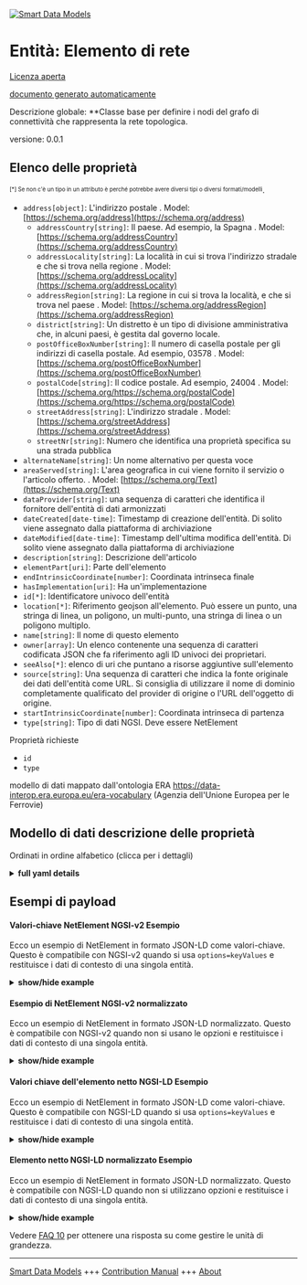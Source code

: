 <!-- 10-Header -->    
[![Smart Data Models](https://smartdatamodels.org/wp-content/uploads/2022/01/SmartDataModels_logo.png "Logo")](https://smartdatamodels.org)    
Entità: Elemento di rete    
========================<!-- /10-Header -->    
<!-- 15-License -->    
[Licenza aperta](https://github.com/smart-data-models//dataModel.ERA/blob/master/NetElement/LICENSE.md)    
[documento generato automaticamente](https://docs.google.com/presentation/d/e/2PACX-1vTs-Ng5dIAwkg91oTTUdt8ua7woBXhPnwavZ0FxgR8BsAI_Ek3C5q97Nd94HS8KhP-r_quD4H0fgyt3/pub?start=false&loop=false&delayms=3000#slide=id.gb715ace035_0_60)    
<!-- /15-License -->    
<!-- 20-Description -->    
Descrizione globale: **Classe base per definire i nodi del grafo di connettività che rappresenta la rete topologica.    
versione: 0.0.1    
<!-- /20-Description -->    
<!-- 30-PropertiesList -->    
## Elenco delle proprietà    
<sup><sub>[*] Se non c'è un tipo in un attributo è perché potrebbe avere diversi tipi o diversi formati/modelli</sub></sup>.    
- `address[object]`: L'indirizzo postale  . Model: [https://schema.org/address](https://schema.org/address)	- `addressCountry[string]`: Il paese. Ad esempio, la Spagna  . Model: [https://schema.org/addressCountry](https://schema.org/addressCountry)    
	- `addressLocality[string]`: La località in cui si trova l'indirizzo stradale e che si trova nella regione  . Model: [https://schema.org/addressLocality](https://schema.org/addressLocality)    
	- `addressRegion[string]`: La regione in cui si trova la località, e che si trova nel paese  . Model: [https://schema.org/addressRegion](https://schema.org/addressRegion)    
	- `district[string]`: Un distretto è un tipo di divisione amministrativa che, in alcuni paesi, è gestita dal governo locale.      
	- `postOfficeBoxNumber[string]`: Il numero di casella postale per gli indirizzi di casella postale. Ad esempio, 03578  . Model: [https://schema.org/postOfficeBoxNumber](https://schema.org/postOfficeBoxNumber)    
	- `postalCode[string]`: Il codice postale. Ad esempio, 24004  . Model: [https://schema.org/https://schema.org/postalCode](https://schema.org/https://schema.org/postalCode)    
	- `streetAddress[string]`: L'indirizzo stradale  . Model: [https://schema.org/streetAddress](https://schema.org/streetAddress)    
	- `streetNr[string]`: Numero che identifica una proprietà specifica su una strada pubblica      
- `alternateName[string]`: Un nome alternativo per questa voce  - `areaServed[string]`: L'area geografica in cui viene fornito il servizio o l'articolo offerto.  . Model: [https://schema.org/Text](https://schema.org/Text)- `dataProvider[string]`: una sequenza di caratteri che identifica il fornitore dell'entità di dati armonizzati  - `dateCreated[date-time]`: Timestamp di creazione dell'entità. Di solito viene assegnato dalla piattaforma di archiviazione  - `dateModified[date-time]`: Timestamp dell'ultima modifica dell'entità. Di solito viene assegnato dalla piattaforma di archiviazione  - `description[string]`: Descrizione dell'articolo  - `elementPart[uri]`: Parte dell'elemento  - `endIntrinsicCoordinate[number]`: Coordinata intrinseca finale  - `hasImplementation[uri]`: Ha un'implementazione  - `id[*]`: Identificatore univoco dell'entità  - `location[*]`: Riferimento geojson all'elemento. Può essere un punto, una stringa di linea, un poligono, un multi-punto, una stringa di linea o un poligono multiplo.  - `name[string]`: Il nome di questo elemento  - `owner[array]`: Un elenco contenente una sequenza di caratteri codificata JSON che fa riferimento agli ID univoci dei proprietari.  - `seeAlso[*]`: elenco di uri che puntano a risorse aggiuntive sull'elemento  - `source[string]`: Una sequenza di caratteri che indica la fonte originale dei dati dell'entità come URL. Si consiglia di utilizzare il nome di dominio completamente qualificato del provider di origine o l'URL dell'oggetto di origine.  - `startIntrinsicCoordinate[number]`: Coordinata intrinseca di partenza  - `type[string]`: Tipo di dati NGSI. Deve essere NetElement  <!-- /30-PropertiesList -->    
<!-- 35-RequiredProperties -->    
Proprietà richieste    
- `id`  - `type`  <!-- /35-RequiredProperties -->    
<!-- 40-RequiredProperties -->    
modello di dati mappato dall'ontologia ERA https://data-interop.era.europa.eu/era-vocabulary (Agenzia dell'Unione Europea per le Ferrovie)    
<!-- /40-RequiredProperties -->    
<!-- 50-DataModelHeader -->    
## Modello di dati descrizione delle proprietà    
Ordinati in ordine alfabetico (clicca per i dettagli)    
<!-- /50-DataModelHeader -->    
<!-- 60-ModelYaml -->    
<details><summary><strong>full yaml details</strong></summary>      
```yaml    
NetElement:      
  description: Base class for defining nodes in the connectivity graph representing the topological network.      
  properties:      
    address:      
      description: The mailing address      
      properties:      
        addressCountry:      
          description: 'The country. For example, Spain'      
          type: string      
          x-ngsi:      
            model: https://schema.org/addressCountry      
            type: Property      
        addressLocality:      
          description: 'The locality in which the street address is, and which is in the region'      
          type: string      
          x-ngsi:      
            model: https://schema.org/addressLocality      
            type: Property      
        addressRegion:      
          description: 'The region in which the locality is, and which is in the country'      
          type: string      
          x-ngsi:      
            model: https://schema.org/addressRegion      
            type: Property      
        district:      
          description: 'A district is a type of administrative division that, in some countries, is managed by the local government'      
          type: string      
          x-ngsi:      
            type: Property      
        postOfficeBoxNumber:      
          description: 'The post office box number for PO box addresses. For example, 03578'      
          type: string      
          x-ngsi:      
            model: https://schema.org/postOfficeBoxNumber      
            type: Property      
        postalCode:      
          description: 'The postal code. For example, 24004'      
          type: string      
          x-ngsi:      
            model: https://schema.org/https://schema.org/postalCode      
            type: Property      
        streetAddress:      
          description: The street address      
          type: string      
          x-ngsi:      
            model: https://schema.org/streetAddress      
            type: Property      
        streetNr:      
          description: Number identifying a specific property on a public street      
          type: string      
          x-ngsi:      
            type: Property      
      type: object      
      x-ngsi:      
        model: https://schema.org/address      
        type: Property      
    alternateName:      
      description: An alternative name for this item      
      type: string      
      x-ngsi:      
        type: Property      
    areaServed:      
      description: The geographic area where a service or offered item is provided      
      type: string      
      x-ngsi:      
        model: https://schema.org/Text      
        type: Property      
    dataProvider:      
      description: A sequence of characters identifying the provider of the harmonised data entity      
      type: string      
      x-ngsi:      
        type: Property      
    dateCreated:      
      description: Entity creation timestamp. This will usually be allocated by the storage platform      
      format: date-time      
      type: string      
      x-ngsi:      
        type: Property      
    dateModified:      
      description: Timestamp of the last modification of the entity. This will usually be allocated by the storage platform      
      format: date-time      
      type: string      
      x-ngsi:      
        type: Property      
    description:      
      description: A description of this item      
      type: string      
      x-ngsi:      
        type: Property      
    elementPart:      
      description: Element part      
      format: uri      
      type: string      
      x-ngsi:      
        type: Relationship      
    endIntrinsicCoordinate:      
      description: End intrinsic coordinate      
      type: number      
      x-ngsi:      
        type: Property      
    hasImplementation:      
      description: Has implementation      
      format: uri      
      type: string      
      x-ngsi:      
        type: Relationship      
    id:      
      anyOf:      
        - description: Identifier format of any NGSI entity      
          maxLength: 256      
          minLength: 1      
          pattern: ^[\w\-\.\{\}\$\+\*\[\]`|~^@!,:\\]+$      
          type: string      
          x-ngsi:      
            type: Property      
        - description: Identifier format of any NGSI entity      
          format: uri      
          type: string      
          x-ngsi:      
            type: Property      
      description: Unique identifier of the entity      
      x-ngsi:      
        type: Property      
    location:      
      description: 'Geojson reference to the item. It can be Point, LineString, Polygon, MultiPoint, MultiLineString or MultiPolygon'      
      oneOf:      
        - description: Geojson reference to the item. Point      
          properties:      
            bbox:      
              items:      
                type: number      
              minItems: 4      
              type: array      
            coordinates:      
              items:      
                type: number      
              minItems: 2      
              type: array      
            type:      
              enum:      
                - Point      
              type: string      
          required:      
            - type      
            - coordinates      
          title: GeoJSON Point      
          type: object      
          x-ngsi:      
            type: GeoProperty      
        - description: Geojson reference to the item. LineString      
          properties:      
            bbox:      
              items:      
                type: number      
              minItems: 4      
              type: array      
            coordinates:      
              items:      
                items:      
                  type: number      
                minItems: 2      
                type: array      
              minItems: 2      
              type: array      
            type:      
              enum:      
                - LineString      
              type: string      
          required:      
            - type      
            - coordinates      
          title: GeoJSON LineString      
          type: object      
          x-ngsi:      
            type: GeoProperty      
        - description: Geojson reference to the item. Polygon      
          properties:      
            bbox:      
              items:      
                type: number      
              minItems: 4      
              type: array      
            coordinates:      
              items:      
                items:      
                  items:      
                    type: number      
                  minItems: 2      
                  type: array      
                minItems: 4      
                type: array      
              type: array      
            type:      
              enum:      
                - Polygon      
              type: string      
          required:      
            - type      
            - coordinates      
          title: GeoJSON Polygon      
          type: object      
          x-ngsi:      
            type: GeoProperty      
        - description: Geojson reference to the item. MultiPoint      
          properties:      
            bbox:      
              items:      
                type: number      
              minItems: 4      
              type: array      
            coordinates:      
              items:      
                items:      
                  type: number      
                minItems: 2      
                type: array      
              type: array      
            type:      
              enum:      
                - MultiPoint      
              type: string      
          required:      
            - type      
            - coordinates      
          title: GeoJSON MultiPoint      
          type: object      
          x-ngsi:      
            type: GeoProperty      
        - description: Geojson reference to the item. MultiLineString      
          properties:      
            bbox:      
              items:      
                type: number      
              minItems: 4      
              type: array      
            coordinates:      
              items:      
                items:      
                  items:      
                    type: number      
                  minItems: 2      
                  type: array      
                minItems: 2      
                type: array      
              type: array      
            type:      
              enum:      
                - MultiLineString      
              type: string      
          required:      
            - type      
            - coordinates      
          title: GeoJSON MultiLineString      
          type: object      
          x-ngsi:      
            type: GeoProperty      
        - description: Geojson reference to the item. MultiLineString      
          properties:      
            bbox:      
              items:      
                type: number      
              minItems: 4      
              type: array      
            coordinates:      
              items:      
                items:      
                  items:      
                    items:      
                      type: number      
                    minItems: 2      
                    type: array      
                  minItems: 4      
                  type: array      
                type: array      
              type: array      
            type:      
              enum:      
                - MultiPolygon      
              type: string      
          required:      
            - type      
            - coordinates      
          title: GeoJSON MultiPolygon      
          type: object      
          x-ngsi:      
            type: GeoProperty      
      x-ngsi:      
        type: GeoProperty      
    name:      
      description: The name of this item      
      type: string      
      x-ngsi:      
        type: Property      
    owner:      
      description: A List containing a JSON encoded sequence of characters referencing the unique Ids of the owner(s)      
      items:      
        anyOf:      
          - description: Identifier format of any NGSI entity      
            maxLength: 256      
            minLength: 1      
            pattern: ^[\w\-\.\{\}\$\+\*\[\]`|~^@!,:\\]+$      
            type: string      
            x-ngsi:      
              type: Property      
          - description: Identifier format of any NGSI entity      
            format: uri      
            type: string      
            x-ngsi:      
              type: Property      
        description: Unique identifier of the entity      
        x-ngsi:      
          type: Property      
      type: array      
      x-ngsi:      
        type: Property      
    seeAlso:      
      description: list of uri pointing to additional resources about the item      
      oneOf:      
        - items:      
            format: uri      
            type: string      
          minItems: 1      
          type: array      
        - format: uri      
          type: string      
      x-ngsi:      
        type: Property      
    source:      
      description: 'A sequence of characters giving the original source of the entity data as a URL. Recommended to be the fully qualified domain name of the source provider, or the URL to the source object'      
      type: string      
      x-ngsi:      
        type: Property      
    startIntrinsicCoordinate:      
      description: Start intrinsic coordinate      
      type: number      
      x-ngsi:      
        type: Property      
    type:      
      description: NGSI data type. It has to be NetElement      
      enum:      
        - NetElement      
      type: string      
      x-ngsi:      
        type: Property      
  required:      
    - id      
    - type      
  type: object      
  x-derived-from: http://data.europa.eu/949/NetElement      
  x-disclaimer: 'Redistribution and use in source and binary forms, with or without modification, are permitted  provided that the license conditions are met. Copyleft (c) 2023 Contributors to Smart Data Models Program'      
  x-license-url: https://github.com/smart-data-models/dataModel.ERA/blob/master/NetElement/LICENSE.md      
  x-model-schema: https://smart-data-models.github.io/dataModel.ERA/Certificate/schema.json      
  x-model-tags: 'ERA vocabulary, railway, train'      
  x-version: 0.0.1      
```    
</details>      
<!-- /60-ModelYaml -->    
<!-- 70-MiddleNotes -->    
<!-- /70-MiddleNotes -->    
<!-- 80-Examples -->    
## Esempi di payload    
#### Valori-chiave NetElement NGSI-v2 Esempio    
Ecco un esempio di NetElement in formato JSON-LD come valori-chiave. Questo è compatibile con NGSI-v2 quando si usa `options=keyValues` e restituisce i dati di contesto di una singola entità.    
<details><summary><strong>show/hide example</strong></summary>      
```json  
{  
  "id": "urn:ngsi-ld:NetElement:id:CDPU:99275524",  
  "dateCreated": "2004-12-12T04:49:10Z",  
  "dateModified": "1992-12-16T09:32:23Z",  
  "source": "Natural film decade",  
  "name": "Price institution dream somebody although song how. Low describe energy significant light road great both. Add explain likely way smile new. Fast must leg public",  
  "alternateName": "Common wind western ball read along. Statement another type seat store. Hot case pressure identify lead.",  
  "description": "Truth expect in recently face. By spend social benefit ask response.",  
  "dataProvider": "Sing whole pres",  
  "owner": [  
    "urn:ngsi-ld:NetElement:items:OKII:37700408",  
    "urn:ngsi-ld:NetElement:items:MRRB:33006272"  
  ],  
  "seeAlso": [  
    "urn:ngsi-ld:NetElement:items:NKYQ:56695981"  
  ],  
  "location": {  
    "type": "Point",  
    "coordinates": [  
      28.6509805,  
      -162.802435  
    ]  
  },  
  "address": {  
    "streetAddress": "Way party system teacher purpose federal. For top far sell.",  
    "addressLocality": "These everyone no measure free finish decision call. Car somebody across glass war ask part. Quality here himself popular service suffer.",  
    "addressRegion": "Article despite environmental service head relate from. L",  
    "addressCountry": "Agreement cover study off. Choose back laugh who management communit",  
    "postalCode": "Radio short thought whole contain. Effect contain character after seem put debate. Decision true mission front maintain re",  
    "postOfficeBoxNumber": "Generatio",  
    "streetNr": "Fi",  
    "district": "Weight over big former dream character. Network anyone easy campaign seek of realize right. Range level level kind cause. Score miss need wear push walk month region."  
  },  
  "areaServed": "She reduce policy necessary campaign your.",  
  "type": "NetElement",  
  "endIntrinsicCoordinate": 172.2,  
  "startIntrinsicCoordinate": 698.8,  
  "elementPart": "urn:ngsi-ld:NetElement:elementPart:MXDV:95711699",  
  "hasImplementation": "urn:ngsi-ld:NetElement:hasImplementation:GOYF:07477051"  
}  
```  
</details>    
#### Esempio di NetElement NGSI-v2 normalizzato    
Ecco un esempio di NetElement in formato JSON-LD normalizzato. Questo è compatibile con NGSI-v2 quando non si usano le opzioni e restituisce i dati di contesto di una singola entità.    
<details><summary><strong>show/hide example</strong></summary>      
```json  
{  
  "id": "urn:ngsi-ld:NetElement:id:CDPU:99275524",  
  "dateCreated": {  
    "type": "DateTime",  
    "value": "2004-12-12T04:49:10Z"  
  },  
  "dateModified": {  
    "type": "DateTime",  
    "value": "1992-12-16T09:32:23Z"  
  },  
  "source": {  
    "type": "Text",  
    "value": "Natural film decade"  
  },  
  "name": {  
    "type": "Text",  
    "value": "Price institution dream somebody although song how. Low describe energy significant light road great both. Add explain likely way smile new. Fast must leg public"  
  },  
  "alternateName": {  
    "type": "Text",  
    "value": "Common wind western ball read along. Statement another type seat store. Hot case pressure identify lead."  
  },  
  "description": {  
    "type": "Text",  
    "value": "Truth expect in recently face. By spend social benefit ask response."  
  },  
  "dataProvider": {  
    "type": "Text",  
    "value": "Sing whole pres"  
  },  
  "owner": {  
    "type": "StructuredValue",  
    "value": [  
      "urn:ngsi-ld:NetElement:items:OKII:37700408",  
      "urn:ngsi-ld:NetElement:items:MRRB:33006272"  
    ]  
  },  
  "seeAlso": {  
    "type": "StructuredValue",  
    "value": [  
      "urn:ngsi-ld:NetElement:items:NKYQ:56695981"  
    ]  
  },  
  "location": {  
    "type": "geo:json",  
    "value": {  
      "type": "Point",  
      "coordinates": [  
        28.6509805,  
        -162.802435  
      ]  
    }  
  },  
  "address": {  
    "type": "StructuredValue",  
    "value": {  
      "streetAddress": "Way party system teacher purpose federal. For top far sell.",  
      "addressLocality": "These everyone no measure free finish decision call. Car somebody across glass war ask part. Quality here himself popular service suffer.",  
      "addressRegion": "Article despite environmental service head relate from. L",  
      "addressCountry": "Agreement cover study off. Choose back laugh who management communit",  
      "postalCode": "Radio short thought whole contain. Effect contain character after seem put debate. Decision true mission front maintain re",  
      "postOfficeBoxNumber": "Generatio",  
      "streetNr": "Fi",  
      "district": "Weight over big former dream character. Network anyone easy campaign seek of realize right. Range level level kind cause. Score miss need wear push walk month region."  
    }  
  },  
  "areaServed": {  
    "type": "Text",  
    "value": "She reduce policy necessary campaign your."  
  },  
  "type": "NetElement",  
  "endIntrinsicCoordinate": {  
    "type": "Number",  
    "value": 172.2  
  },  
  "startIntrinsicCoordinate": {  
    "type": "Number",  
    "value": 698.8  
  },  
  "elementPart": {  
    "type": "Text",  
    "value": "urn:ngsi-ld:NetElement:elementPart:MXDV:95711699"  
  },  
  "hasImplementation": {  
    "type": "Text",  
    "value": "urn:ngsi-ld:NetElement:hasImplementation:GOYF:07477051"  
  }  
}  
```  
</details>    
#### Valori chiave dell'elemento netto NGSI-LD Esempio    
Ecco un esempio di NetElement in formato JSON-LD come valori-chiave. Questo è compatibile con NGSI-LD quando si usa `options=keyValues` e restituisce i dati di contesto di una singola entità.    
<details><summary><strong>show/hide example</strong></summary>      
```json  
{  
  "id": "urn:ngsi-ld:NetElement:id:CDPU:99275524",  
  "dateCreated": "2004-12-12T04:49:10Z",  
  "dateModified": "1992-12-16T09:32:23Z",  
  "source": "Natural film decade",  
  "name": "Price institution dream somebody although song how. Low describe energy significant light road great both. Add explain likely way smile new. Fast must leg public",  
  "alternateName": "Common wind western ball read along. Statement another type seat store. Hot case pressure identify lead.",  
  "description": "Truth expect in recently face. By spend social benefit ask response.",  
  "dataProvider": "Sing whole pres",  
  "owner": [  
    "urn:ngsi-ld:NetElement:items:OKII:37700408",  
    "urn:ngsi-ld:NetElement:items:MRRB:33006272"  
  ],  
  "seeAlso": [  
    "urn:ngsi-ld:NetElement:items:NKYQ:56695981"  
  ],  
  "location": {  
    "type": "Point",  
    "coordinates": [  
      28.6509805,  
      -162.802435  
    ]  
  },  
  "address": {  
    "streetAddress": "Way party system teacher purpose federal. For top far sell.",  
    "addressLocality": "These everyone no measure free finish decision call. Car somebody across glass war ask part. Quality here himself popular service suffer.",  
    "addressRegion": "Article despite environmental service head relate from. L",  
    "addressCountry": "Agreement cover study off. Choose back laugh who management communit",  
    "postalCode": "Radio short thought whole contain. Effect contain character after seem put debate. Decision true mission front maintain re",  
    "postOfficeBoxNumber": "Generatio",  
    "streetNr": "Fi",  
    "district": "Weight over big former dream character. Network anyone easy campaign seek of realize right. Range level level kind cause. Score miss need wear push walk month region."  
  },  
  "areaServed": "She reduce policy necessary campaign your.",  
  "type": "NetElement",  
  "endIntrinsicCoordinate": 172.2,  
  "startIntrinsicCoordinate": 698.8,  
  "elementPart": "urn:ngsi-ld:NetElement:elementPart:MXDV:95711699",  
  "hasImplementation": "urn:ngsi-ld:NetElement:hasImplementation:GOYF:07477051",  
  "@context": [  
    "https://raw.githubusercontent.com/smart-data-models/dataModel.ERA/master/context.jsonld"  
  ]  
}  
```  
</details>    
#### Elemento netto NGSI-LD normalizzato Esempio    
Ecco un esempio di NetElement in formato JSON-LD normalizzato. Questo è compatibile con NGSI-LD quando non si utilizzano opzioni e restituisce i dati di contesto di una singola entità.    
<details><summary><strong>show/hide example</strong></summary>      
```json  
{  
  "id": "urn:ngsi-ld:NetElement:id:NVEI:78144573",  
  "dateCreated": {  
    "type": "Property",  
    "value": {  
      "@type": "DateTime",  
      "@value": "2011-10-25T09:04:55Z"  
    }  
  },  
  "dateModified": {  
    "type": "Property",  
    "value": {  
      "@type": "DateTime",  
      "@value": "1972-02-02T07:09:51Z"  
    }  
  },  
  "source": {  
    "type": "Property",  
    "value": "Increase administration contain main. Top every your. Approach raise cup kid region under pay."  
  },  
  "name": {  
    "type": "Property",  
    "value": "Indicate group son local suddenly loss."  
  },  
  "alternateName": {  
    "type": "Property",  
    "value": "Pul"  
  },  
  "description": {  
    "type": "Property",  
    "value": "Of shoulder push total throw security. Worker body season soon just skin room."  
  },  
  "dataProvider": {  
    "type": "Property",  
    "value": "Ok value system send worker. Worry mouth exist economy red. Home voice out offer think make while effort."  
  },  
  "owner": {  
    "type": "Property",  
    "value": [  
      "urn:ngsi-ld:NetElement:items:HDKF:77009578",  
      "urn:ngsi-ld:NetElement:items:IZMH:45951686"  
    ]  
  },  
  "seeAlso": {  
    "type": "Property",  
    "value": [  
      "urn:ngsi-ld:NetElement:items:TRQK:78299265"  
    ]  
  },  
  "location": {  
    "type": "Property",  
    "value": {  
      "type": "Point",  
      "coordinates": [  
        -82.8184375,  
        29.596471  
      ]  
    }  
  },  
  "address": {  
    "type": "Property",  
    "value": {  
      "streetAddress": "Dinner pay business attorney. Bring picture easy knowledge financial.",  
      "addressLocality": "Stock available country onto single have after. Tonight want detail audience best partner better thus.",  
      "addressRegion": "Individual sign most outside position ",  
      "addressCountry": "Treat same head court beyond discuss bad security.",  
      "postalCode": "Western mention large tro",  
      "postOfficeBoxNumber": "Go hold behavior. Police mind sometimes political impact seat. Everyone allow forward weight.",  
      "streetNr": "Step rate start. Term clearly character.",  
      "district": "Over my citizen alone know standard single garden. Daughter sure once whose or."  
    }  
  },  
  "areaServed": {  
    "type": "Property",  
    "value": "Wall dream hold team whatever continue field draw. Result poor educati"  
  },  
  "type": "NetElement",  
  "endIntrinsicCoordinate": {  
    "type": "Property",  
    "value": 437.0  
  },  
  "startIntrinsicCoordinate": {  
    "type": "Property",  
    "value": 884.3  
  },  
  "elementPart": {  
    "type": "Relationship",  
    "object": "urn:ngsi-ld:NetElement:elementPart:QPYN:94443064"  
  },  
  "hasImplementation": {  
    "type": "Relationship",  
    "object": "urn:ngsi-ld:NetElement:hasImplementation:LVLV:02180509"  
  },  
  "@context": [  
    "https://raw.githubusercontent.com/smart-data-models/dataModel.ERA/master/context.jsonld"  
  ]  
}  
```  
</details><!-- /80-Examples -->    
<!-- 90-FooterNotes -->    
<!-- /90-FooterNotes -->    
<!-- 95-Units -->    
Vedere [FAQ 10](https://smartdatamodels.org/index.php/faqs/) per ottenere una risposta su come gestire le unità di grandezza.    
<!-- /95-Units -->    
<!-- 97-LastFooter -->    
---    
[Smart Data Models](https://smartdatamodels.org) +++ [Contribution Manual](https://bit.ly/contribution_manual) +++ [About](https://bit.ly/Introduction_SDM)<!-- /97-LastFooter -->    
